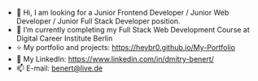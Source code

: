 - 👯 Hi, I am looking for a Junior Frontend Developer / Junior Web Developer / Junior Full Stack Developer position.
- 🌱 I’m currently completing my Full Stack Web Development Course at Digital Career Institute Berlin
- :star: My portfolio and projects: https://heybr0.github.io/My-Portfolio
- 🔭 My LinkedIn: https://www.linkedin.com/in/dmitry-benert/
- 📫 E-mail: benert@live.de




<!--
**heyBr0/heyBr0** is a ✨ _special_ ✨ repository because its `README.md` (this file) appears on your GitHub profile.

<a href="https://api.eu.badgr.io/public/assertions/Wpy6VCv9R6eIwenci_p5Pw?identity__email=benert%40live.de"><img src="https://media.eu.badgr.com/uploads/badges/assertion-Wpy6VCv9R6eIwenci_p5Pw.png" width="90"></a>

- 🔭 I’m currently working on ...
- 🌱 I’m currently learning ...
- 👯 I’m looking to collaborate on ...
- 🤔 I’m looking for help with ...
- 💬 Ask me about ...
- 📫 How to reach me: ...
- 😄 Pronouns: ...
- ⚡ Fun fact: ...
-->
